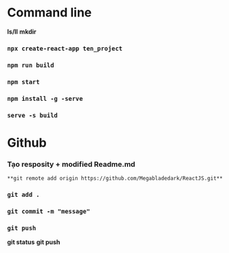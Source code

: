 # Command line
**ls/ll**
**mkdir**
### `npx create-react-app ten_project`
### `npm run build`
### `npm start`
### `npm install -g -serve`
### `serve -s build`
# Github
### Tạo resposity + modified Readme.md
`**git remote add origin https://github.com/Megabladedark/ReactJS.git**`
### `git add .`
### `git commit -m "message"`
### `git push`
**git status**
**git push**
